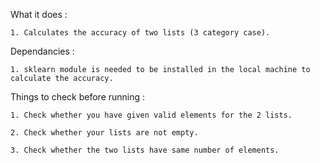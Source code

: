 What it does :

    1. Calculates the accuracy of two lists (3 category case).

Dependancies :

    1. sklearn module is needed to be installed in the local machine to calculate the accuracy.

Things to check before running :

    1. Check whether you have given valid elements for the 2 lists.

    2. Check whether your lists are not empty.

    3. Check whether the two lists have same number of elements.